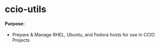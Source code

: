 # ccio-utils

#### Purpose:
  - Prepare & Manage RHEL, Ubuntu, and Fedora hosts for use in CCIO Projects
